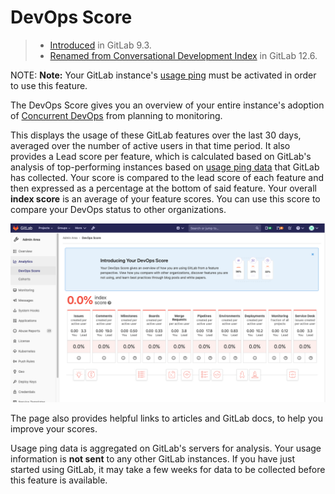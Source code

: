# DevOps Score

> - [Introduced](https://gitlab.com/gitlab-org/gitlab-foss/-/issues/30469) in GitLab 9.3.
> - [Renamed from Conversational Development Index](https://gitlab.com/gitlab-org/gitlab/-/issues/20976) in GitLab 12.6.

NOTE: **Note:**
Your GitLab instance's [usage ping](../settings/usage_statistics.md#usage-ping-core-only) must be activated in order to use this feature.

The DevOps Score gives you an overview of your entire instance's adoption of
[Concurrent DevOps](https://about.gitlab.com/topics/concurrent-devops/)
from planning to monitoring.

This displays the usage of these GitLab features over
the last 30 days, averaged over the number of active users in that time period. It also
provides a Lead score per feature, which is calculated based on GitLab's analysis
of top-performing instances based on [usage ping data](../settings/usage_statistics.md#usage-ping-core-only) that GitLab has
collected. Your score is compared to the lead score of each feature and then expressed as a percentage at the bottom of said feature.
Your overall **index score** is an average of your feature scores. You can use this score to compare your DevOps status to other organizations.

![DevOps Score](img/dev_ops_score_v12_6.png)

The page also provides helpful links to articles and GitLab docs, to help you
improve your scores.

Usage ping data is aggregated on GitLab's servers for analysis. Your usage
information is **not sent** to any other GitLab instances. If you have just started using GitLab, it may take a few weeks for data to be
collected before this feature is available.
